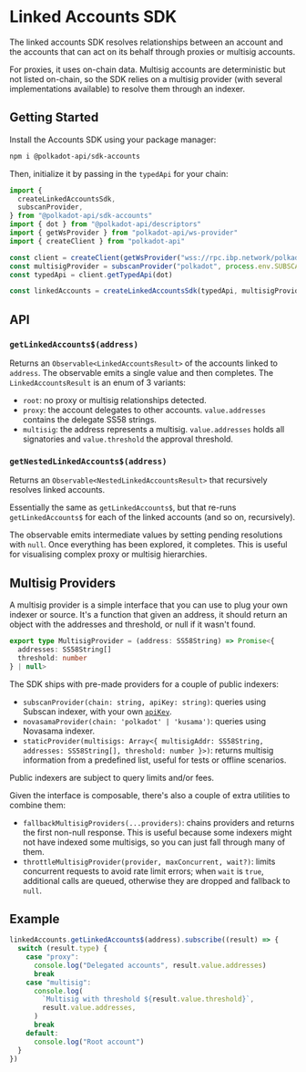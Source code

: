 # Linked Accounts SDK

The linked accounts SDK resolves relationships between an account and the accounts that can act on its behalf through proxies or multisig accounts.

For proxies, it uses on-chain data. Multisig accounts are deterministic but not listed on-chain, so the SDK relies on a multisig provider (with several implementations available) to resolve them through an indexer.

## Getting Started

Install the Accounts SDK using your package manager:

```sh
npm i @polkadot-api/sdk-accounts
```

Then, initialize it by passing in the `typedApi` for your chain:

```ts
import {
  createLinkedAccountsSdk,
  subscanProvider,
} from "@polkadot-api/sdk-accounts"
import { dot } from "@polkadot-api/descriptors"
import { getWsProvider } from "polkadot-api/ws-provider"
import { createClient } from "polkadot-api"

const client = createClient(getWsProvider("wss://rpc.ibp.network/polkadot"))
const multisigProvider = subscanProvider("polkadot", process.env.SUBSCAN_KEY!)
const typedApi = client.getTypedApi(dot)

const linkedAccounts = createLinkedAccountsSdk(typedApi, multisigProvider)
```

## API

### `getLinkedAccounts$(address)`

Returns an `Observable<LinkedAccountsResult>` of the accounts linked to `address`. The observable emits a single value and then completes. The `LinkedAccountsResult` is an enum of 3 variants:

- `root`: no proxy or multisig relationships detected.
- `proxy`: the account delegates to other accounts. `value.addresses` contains the delegate SS58 strings.
- `multisig`: the address represents a multisig. `value.addresses` holds all signatories and `value.threshold` the approval threshold.

### `getNestedLinkedAccounts$(address)`

Returns an `Observable<NestedLinkedAccountsResult>` that recursively resolves linked accounts.

Essentially the same as `getLinkedAccounts$`, but that re-runs `getLinkedAccounts$` for each of the linked accounts (and so on, recursively).

The observable emits intermediate values by setting pending resolutions with `null`. Once everything has been explored, it completes. This is useful for visualising complex proxy or multisig hierarchies.

## Multisig Providers

A multisig provider is a simple interface that you can use to plug your own indexer or source. It's a function that given an address, it should return an object with the addresses and threshold, or null if it wasn't found.

```ts
export type MultisigProvider = (address: SS58String) => Promise<{
  addresses: SS58String[]
  threshold: number
} | null>
```

The SDK ships with pre-made providers for a couple of public indexers:

- `subscanProvider(chain: string, apiKey: string)`: queries using Subscan indexer, with your own [`apiKey`](https://pro.subscan.io).
- `novasamaProvider(chain: 'polkadot' | 'kusama')`: queries using Novasama indexer.
- `staticProvider(multisigs: Array<{ multisigAddr: SS58String, addresses: SS58String[], threshold: number }>)`: returns multisig information from a predefined list, useful for tests or offline scenarios.

Public indexers are subject to query limits and/or fees.

Given the interface is composable, there's also a couple of extra utilities to combine them:

- `fallbackMultisigProviders(...providers)`: chains providers and returns the first non-null response. This is useful because some indexers might not have indexed some multisigs, so you can just fall through many of them.
- `throttleMultisigProvider(provider, maxConcurrent, wait?)`: limits concurrent requests to avoid rate limit errors; when `wait` is `true`, additional calls are queued, otherwise they are dropped and fallback to `null`.

## Example

```ts
linkedAccounts.getLinkedAccounts$(address).subscribe((result) => {
  switch (result.type) {
    case "proxy":
      console.log("Delegated accounts", result.value.addresses)
      break
    case "multisig":
      console.log(
        `Multisig with threshold ${result.value.threshold}`,
        result.value.addresses,
      )
      break
    default:
      console.log("Root account")
  }
})
```
